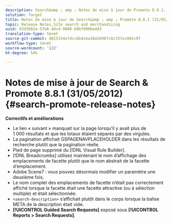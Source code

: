 ```yaml
---
description: Search&amp ; amp ; Notes de mise à jour de Promote 8.8.1.
solution: Target
title: Notes de mise à jour de Search&amp ; amp ; Promote 8.8.1 (31/05/2012)
topic: Release Notes,Site search and merchandising
uuid: d2d3b02a-57a6-4dcd-9808-b0bf890ba4d3
translation-type: tm+mt
source-git-commit: d015154efdccbb4c6a39a56907c0c337ec065c9f
workflow-type: tm+mt
source-wordcount: '122'
ht-degree: 54%

---
```



# Notes de mise à jour de Search &amp; Promote 8.8.1 (31/05/2012){#search-promote-release-notes}

**Correctifs et améliorations**

* Le lien « suivant » manquait sur la page lorsqu’il y avait plus de 1 000 résultats et que les totaux étaient séparés par des virgules.
* La pagination affichait GSPAGENAVPLACEHOLDER dans les résultats de recherche plutôt que la pagination réelle.
* Pied de page supprimé du [!DNL Visual Rule Builder].
* [!DNL Breadcrumbs] utilisez maintenant le nom d’affichage des emplacements de facette plutôt que le nom abstrait de la facette d’emplacement.
* Adobe Scene7 : vous pouvez désormais modifier un paramètre une deuxième fois.
* Le nom complet des emplacements de facette n’était pas correctement affiché lorsque la facette était une facette attractive (ou à sélection multiple) et était sélectionnée.
* `<search-description>` s’affichait plutôt dans le corps lorsque la balise META de la description était vide.
* **[!UICONTROL Guided Search Requests]** exposé sous **[!UICONTROL Reports > Search Requests]**.

